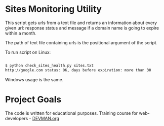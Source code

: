 # Sites Monitoring Utility

This script gets urls from a text file and returns an information about every given url: response status and message if a domain name is going to expire within a month.

The path of text file containing urls is the positional argument of the script.

To run script on Linux:
```bash

$ python check_sites_health.py sites.txt
http://google.com status: OK, days before expiration: more than 30
```

Windows usage is the same.

# Project Goals

The code is written for educational purposes. Training course for web-developers - [DEVMAN.org](https://devman.org)

